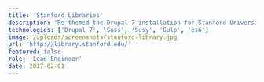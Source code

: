 ```yaml
---
title: 'Stanford Libraries'
description: 'Re-themed the Drupal 7 installation for Stanford Universities Library. Utilized modern responsive best practices and cutting edge front-end techniques.'
technologies: ['Drupal 7', 'Sass', 'Susy', 'Gulp', 'es6']
image: /uploads/screenshots/stanford-library.jpg
url: 'http://library.stanford.edu/'
featured: false
role: 'Lead Engineer'
date: 2017-02-01
---
```

